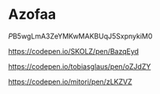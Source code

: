 # Azofaa


$P$B5wgLmA3ZeYMKwMAKBUqJ5SxpnykiM0




https://codepen.io/SKOLZ/pen/BazqEyd

https://codepen.io/tobiasglaus/pen/oZJdZY

https://codepen.io/mitori/pen/zLKZVZ
